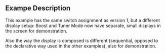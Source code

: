 ## Exampe Description

This example has the same switch assignment as version 1, but a different display setup: Boost and Tuner Mode now have separate, small displays in the screen for demonstration.

Also the way the display is composed is different (sequential, opposed to the declarative way used in the other examples), also for demonstration.
